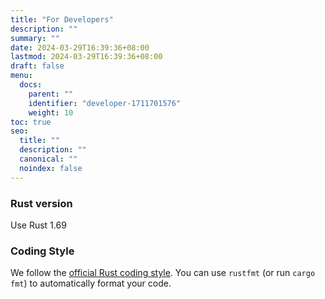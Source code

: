 ```yaml
---
title: "For Developers"
description: ""
summary: ""
date: 2024-03-29T16:39:36+08:00
lastmod: 2024-03-29T16:39:36+08:00
draft: false
menu:
  docs:
    parent: ""
    identifier: "developer-1711701576"
    weight: 10
toc: true
seo:
  title: ""
  description: ""
  canonical: ""
  noindex: false
---
```

### Rust version

Use Rust 1.69

### Coding Style

We follow the [official Rust coding style](https://github.com/rust-dev-tools/fmt-rfcs/blob/master/guide/guide.md). You can use `rustfmt` (or run `cargo fmt`) to automatically format your code.